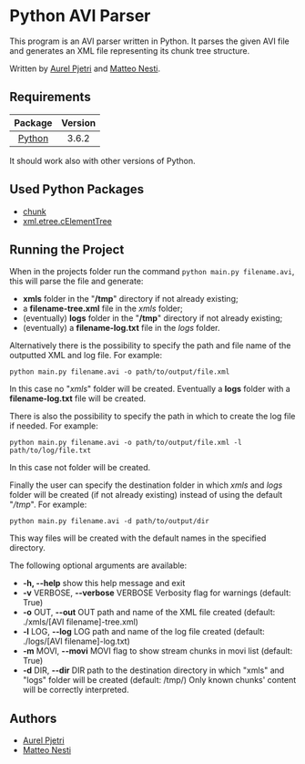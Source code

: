 # Python AVI Parser

This program is an AVI parser written in Python. It parses the given AVI file and generates an XML file representing its chunk tree structure.

Written by [Aurel Pjetri](https://github.com/aurelpjetri) and [Matteo Nesti](https://github.com/emmeenne93).

## Requirements

Package | Version
:-------: | :-------:
[Python](https://www.python.org/downloads/) | 3.6.2

It should work also with other versions of Python.

## Used Python Packages

* [chunk](https://docs.python.org/3/library/chunk.html)
* [xml.etree.cElementTree](https://docs.python.org/3/library/xml.etree.elementtree.html)

## Running the Project

When in the projects folder run the command `python main.py filename.avi`, this will parse the file and generate:
* **xmls** folder in the "**/tmp**" directory if not already existing;
* a **filename-tree.xml** file in the *xmls* folder;
* (eventually) **logs** folder in the "**/tmp**" directory if not already existing;
* (eventually) a **filename-log.txt** file in the *logs* folder.

Alternatively there is the possibility to specify the path and file name of the outputted XML and log file. For example:

`python main.py filename.avi -o path/to/output/file.xml`

In this case no "*xmls*" folder will be created. Eventually a **logs** folder with a **filename-log.txt** file will be created.

There is also the possibility to specify the path in which to create the log file if needed. For example:


`python main.py filename.avi -o path/to/output/file.xml -l path/to/log/file.txt`


In this case not folder will be created.

Finally the user can specify the destination folder in which *xmls* and *logs*  folder will be created (if not already existing) instead of using the default "*/tmp*". For example:

`python main.py filename.avi -d path/to/output/dir`

This way files will be created with the default names in the specified directory.

The following optional arguments are available:

*  **-h, --help**           show this help message and exit
*  **-v** VERBOSE, **--verbose** VERBOSE     Verbosity flag for warnings (default: True)
*  **-o** OUT, **--out** OUT     path and name of the XML file created (default: ./xmls/[AVI filename]-tree.xml)
*  **-l** LOG, **--log** LOG     path and name of the log file created (default: ./logs/[AVI filename]-log.txt)
*  **-m** MOVI, **--movi** MOVI  flag to show stream chunks in movi list (default: True)
*  **-d** DIR, **--dir** DIR  path to the destination directory in which "xmls" and "logs" folder will be created (default: /tmp/)
Only known chunks' content will be correctly interpreted.

## Authors
* [Aurel Pjetri](https://github.com/aurelpjetri)
* [Matteo Nesti](https://github.com/emmeenne93)

